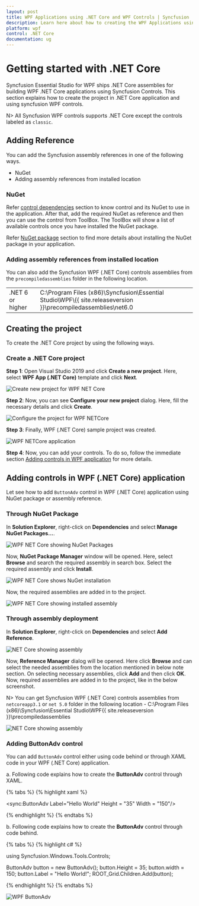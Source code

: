 ```yaml
---
layout: post
title: WPF Applications using .NET Core and WPF Controls | Syncfusion
description: Learn here about how to creating the WPF Applications using .NET Core and the Syncfusion WPF Controls.
platform: wpf
control: .NET Core
documentation: ug
---
```


# Getting started with .NET Core

Syncfusion Essential Studio for WPF ships .NET Core assemblies for building WPF .NET Core applications using Syncfusion Controls. This section explains how to create the project in .NET Core application and using syncfusion WPF controls.

N> All Syncfusion WPF controls supports .NET Core except the controls labeled as `classic`.

## Adding Reference

You can add the Syncfusion assembly references in one of the following ways.

* NuGet
* Adding assembly references from installed location

### NuGet

Refer [control dependencies](https://help.syncfusion.com/wpf/control-dependencies) section to know control and its NuGet to use in the application. After that, add the required NuGet as reference and then you can use the control from ToolBox. The ToolBox will show a list of available controls once you have installed the NuGet package.

Refer [NuGet package](https://help.syncfusion.com/wpf/visual-studio-integration/nuget-packages) section to find more details about installing the NuGet package in your application.

### Adding assembly references from installed location

You can also add the Syncfusion WPF (.NET Core) controls assemblies from the `precompiledassemblies` folder in the following location.

<table>
<tr>
<td>.NET 6 or higher</td>
<td>C:\Program Files (x86)\Syncfusion\Essential Studio\WPF\{{ site.releaseversion }}\precompiledassemblies\net6.0</td>
</tr>
</table>

## Creating the project

To create the .NET Core project by using the following ways.

### Create a .NET Core project

**Step 1**: Open Visual Studio 2019 and click **Create a new project**. Here, select **WPF App (.NET Core)** template and click **Next**.

![Create new project for WPF NET Core](NETcore_WPF_images/wpf-netcore-create-project.png)

**Step 2**: Now, you can see **Configure your new project** dialog. Here, fill the necessary details and click **Create**. 

![Configure the project for WPF NETCore](NETcore_WPF_images/wpf-netcore-configure-project.png)

**Step 3**: Finally, WPF (.NET Core) sample project was created.

![WPF NETCore application](NETcore_WPF_images/wpf-netcore-application.png)

**Step 4**: Now, you can add your controls. To do so, follow the immediate section [Adding controls in WPF application](https://help.syncfusion.com/wpf/dotnet-core-compatibility#adding-controls-in-wpf-net-core-31-or-net-5-application) for more details.

## Adding controls in WPF (.NET Core) application

Let see how to add `ButtonAdv` control in WPF (.NET Core) application using NuGet package or assembly reference.

### Through NuGet Package

In **Solution Explorer**, right-click on **Dependencies** and select **Manage NuGet Packages...**.

![WPF NET Core showing NuGet Packages](NETcore_WPF_images/wpf-netcore-nuget-package.png)

Now, **NuGet Package Manager** window will be opened. Here, select **Browse** and search the required assembly in search box. Select the required assembly and click **Install**.

![WPF NET Core shows NuGet installation](NETcore_WPF_images/wpf-netcore-install-nuget.png)

Now, the required assemblies are added in to the project.

![WPF NET Core showing installed assembly](NETcore_WPF_images/wpf-netcore-assembly.png)

### Through assembly deployment

In **Solution Explorer**, right-click on **Dependencies** and select **Add Reference**.

![NET Core showing assembly](NETcore_WPF_images/NETcore_reference.png)

Now, **Reference Manager** dialog will be opened. Here click **Browse** and can select the needed assemblies from the location mentioned in below note section. On selecting necessary assemblies, click **Add** and then click **OK**. Now, required assemblies are added in to the project, like in the below screenshot.

N> You can get Syncfusion WPF (.NET Core) controls assemblies from `netcoreapp3.1` or `net 5.0` folder in the following location - C:\Program Files (x86)\Syncfusion\Essential Studio\WPF\{{ site.releaseversion }}\precompiledassemblies

![NET Core showing assembly](NETcore_WPF_images/NETcore_assembly.jpeg)

### Adding ButtonAdv control

You can add `ButtonAdv` control either using code behind or through XAML code in your WPF (.NET Core) application.

a.	Following code explains how to create the **ButtonAdv** control through XAML.

{% tabs %}
{% highlight xaml %}

<Window x:Class="WpfApp1.MainWindow"
        xmlns="http://schemas.microsoft.com/winfx/2006/xaml/presentation"
        xmlns:x="http://schemas.microsoft.com/winfx/2006/xaml"
        xmlns:d="http://schemas.microsoft.com/expression/blend/2008"
        xmlns:mc="http://schemas.openxmlformats.org/markup-compatibility/2006"
        xmlns:local="clr-namespace:WpfApp1"
        xmlns:sync="http://schemas.syncfusion.com/wpf"
        mc:Ignorable="d"
        Title="MainWindow" Height="450" Width="800">
    <Grid Name="ROOT_Grid">
        <sync:ButtonAdv Label="Hello World" Height = "35" Width = "150"/>
    </Grid>
</Window>

{% endhighlight %}
{% endtabs %}

b.	Following code explains how to create the **ButtonAdv** control through code behind.

{% tabs %}
{% highlight c# %}

using Syncfusion.Windows.Tools.Controls;

ButtonAdv button = new ButtonAdv();
button.Height = 35;
button.width = 150;
button.Label = "Hello World!";
ROOT_Grid.Children.Add(button);

{% endhighlight %}
{% endtabs %}

![WPF ButtonAdv](NETcore_WPF_images/NETcore_controloutput.jpeg)
